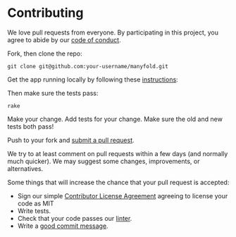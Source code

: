 # Contributing

We love pull requests from everyone. By participating in this project, you
agree to abide by our [code of conduct](https://github.com/manyfold3d/manyfold?tab=coc-ov-file#coc-ov-file).

Fork, then clone the repo:

    git clone git@github.com:your-username/manyfold.git

Get the app running locally by following these [instructions](https://github.com/manyfold3d/manyfold?tab=readme-ov-file#running-locally):

Then make sure the tests pass:

    rake

Make your change. Add tests for your change. Make sure the old and new tests both pass!

Push to your fork and [submit a pull request](https://github.com/manyfold3d/manyfold/compare/).

We try to at least comment on pull requests within a few days (and normally much
quicker). We may suggest some changes, improvements, or alternatives.

Some things that will increase the chance that your pull request is accepted:

* Sign our simple [Contributor License Agreement](https://cla-assistant.io/manyfold3d/manyfold) agreeing to license your code as MIT
* Write tests.
* Check that your code passes our [linter](https://github.com/manyfold3d/manyfold?tab=readme-ov-file#coding-standards).
* Write a [good commit message](https://www.freecodecamp.org/news/how-to-write-better-git-commit-messages/).
